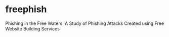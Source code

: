 # freephish
Phishing in the Free Waters: A Study of Phishing Attacks Created using Free Website Building Services
